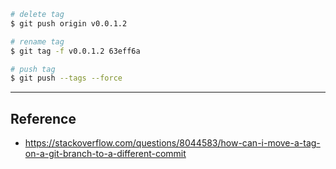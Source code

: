 ```bash
# delete tag
$ git push origin v0.0.1.2

# rename tag
$ git tag -f v0.0.1.2 63eff6a

# push tag
$ git push --tags --force
```

---
## Reference
- https://stackoverflow.com/questions/8044583/how-can-i-move-a-tag-on-a-git-branch-to-a-different-commit
